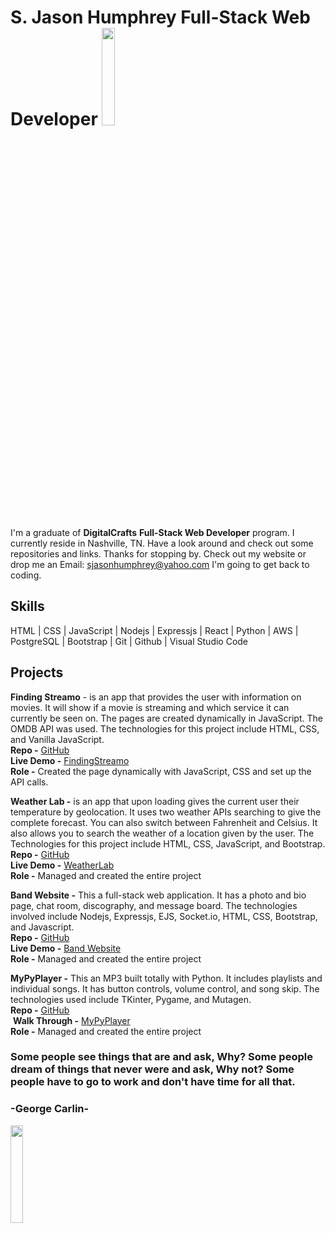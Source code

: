 
# S. Jason Humphrey Full-Stack Web Developer  <img src="https://user-images.githubusercontent.com/81328683/121597070-de68f600-ca05-11eb-8556-15c0bb9f87d1.png" width="20%">



I'm a graduate of **DigitalCrafts** **Full-Stack Web Developer** program. I currently reside in Nashville, TN. Have a look around and check out some repositories and links. Thanks for stopping by. Check out my website or drop me an Email: sjasonhumphrey@yahoo.com I'm going to get back to coding. 

## Skills


 HTML | CSS | JavaScript | Nodejs | Expressjs | React | Python | AWS | PostgreSQL | Bootstrap | Git | Github | Visual Studio Code



## Projects

**Finding Streamo** - is an app that provides the user with information on movies. It will show if a movie is streaming and which service it can currently be seen on. The pages are created dynamically in JavaScript. The OMDB API was used. The technologies for this project include HTML, CSS, and Vanilla JavaScript.<br>
**Repo -** [GitHub](https://github.com/SJasonHumphrey/FindingStreamo)<br>
**Live Demo -** [FindingStreamo](https://findingstream.netlify.app)<br>
**Role -** Created the page dynamically with JavaScript, CSS and set up the API calls.

**Weather Lab -** is an app that upon loading gives the current user their temperature by geolocation. It uses two weather APIs searching to give the complete forecast. You can also switch between Fahrenheit and Celsius. It also allows you to search the weather of a location given by the user. The Technologies for this project include HTML, CSS, JavaScript, and Bootstrap.<br> **Repo -** [GitHub](https://github.com/SJasonHumphrey/Weather_app)<br>
**Live Demo -** [WeatherLab](https://weatherlaboratory.io)<br> 
**Role -** Managed and created the entire project

**Band Website -** This a full-stack web application. It has a photo and bio page, chat room, discography, and message board. The technologies involved include Nodejs, Expressjs, EJS, Socket.io, HTML, CSS, Bootstrap, and Javascript.<br>
**Repo -** [GitHub](https://github.com/SJasonHumphrey/musicApp)<br>
**Live Demo -** [Band Website](https://still-reaches-10583.herokuapp.com/)<br>
**Role -** Managed and created the entire project

**MyPyPlayer -** This an MP3 built totally with Python. It includes playlists and individual songs. It has button controls, volume control, and song skip. The technologies used include TKinter, Pygame, and Mutagen.<br>**Repo -** [GitHub](https://github.com/SJasonHumphrey/mypyplayer)<br> **Walk Through -** [MyPyPlayer](https://www.jasonhumphrey.io)<br>
**Role -** Managed and created the entire project



### Some people see things that are and ask, Why? Some people dream of things that never were and ask, Why not? Some people have to go to work and don't have time for all that.<br>

 ### **-George Carlin-**
 
  <img src="https://user-images.githubusercontent.com/81328683/121597882-d2c9ff00-ca06-11eb-8835-a6298fad7818.png" width="20%">

